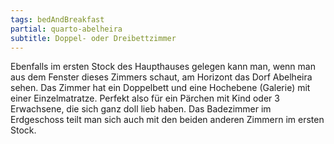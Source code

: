 ```yaml
---
tags: bedAndBreakfast
partial: quarto-abelheira
subtitle: Doppel- oder Dreibettzimmer
---
```


Ebenfalls im ersten Stock des Haupthauses gelegen kann man, wenn man aus dem Fenster dieses Zimmers schaut, am Horizont das Dorf Abelheira sehen. Das Zimmer hat ein Doppelbett und eine Hochebene (Galerie) mit einer Einzelmatratze. Perfekt also für ein Pärchen mit Kind oder 3 Erwachsene, die sich ganz doll lieb haben. Das Badezimmer im Erdgeschoss teilt man sich auch mit den beiden anderen Zimmern im ersten Stock.
